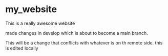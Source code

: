 # my_website

This is a really awesome website

made changes in develop which is about to become a main branch.


This will be a change that conflicts
with whatever is on th remote side.
this is edited locally
